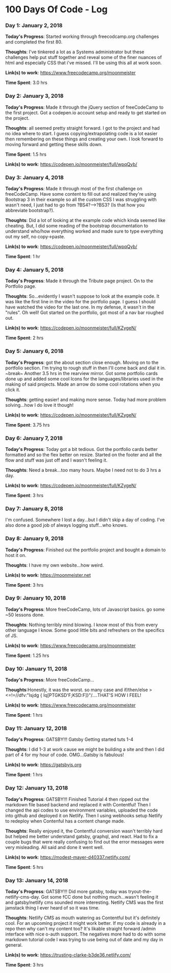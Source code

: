 # 100 Days Of Code - Log

### Day 1: January 2, 2018

**Today's Progress**: Started working through freecodcamp.org challenges and completed the first 80.

**Thoughts**: I've tinkered a lot as a Systems administrator but these challenges help put stuff together and reveal some of the finer nuances of html and especially CSS that i've missed. I'll be using this all at work soon.

**Link(s) to work**: https://www.freecodecamp.org/moonmeister

**Time Spent**: 3.0 hrs

### Day 2: January 3, 2018

**Today's Progress**: Made it through the jQuery section of freeCodeCamp to the first project. Got a codepen.io account setup and ready to get started on the project.

**Thoughts**: all seemed pretty straight forward. I got to the project and had no idea where to start. I guess copying/extrapolating code is a lot easier then remembering on these things and creating your own. I look forward to moving forward and getting these skills down.

**Time Spent**: 1.5 hrs

**Link(s) to work**: https://codepen.io/moonmeister/full/wpqQyb/

### Day 3: January 4, 2018

**Today's Progress**: Made it through most of the first challenge on freeCodeCamp. Have some content to fill out and realized they're using Bootstrap 3 in their example so all the custom CSS I was struggling with wasn't need, I just had to go from ?BS4?-->?BS3? (Is that how you abbreviate bootstrap?).

**Thoughts**: Did a lot of looking at the example code which kinda seemed like cheating. But, I did some reading of the bootstrap documentation to understand who/how everything worked and made sure to type everything out my self, no copy->paste.

**Link(s) to work**: https://codepen.io/moonmeister/full/wpqQyb/

**Time Spent**: 1 hr

### Day 4: January 5, 2018

**Today's Progress**: Made it through the Tribute page project. On to the Portfolio page.

**Thoughts**: So...evidently I wasn't suppose to look at the example code. It was like the first line in the video for the portfolio page. I guess I should have watched the video for the last one. In my defense, it wasn't in the "rules". Oh well! Got started on the portfolio, got most of a nav bar roughed out.

**Link(s) to work**: https://codepen.io/moonmeister/full/KZygeN/

**Time Spent**: 2 hrs

### Day 5: January 6, 2018

**Today's Progress**: got the about section close enough. Moving on to the portfolio section. I'm trying to rough stuff in then I'll come back and dial it in. ~break~ Another 3.5 hrs in the rearview mirror. Got some portfolio cards done up and added some cool Icons for the languages/libraries used in the making of said projects. Made an arrow do some cool rotations when you click it.

**Thoughts**: getting easier! and making more sense. Today had more problem solving...how I do love it though!

**Link(s) to work**: https://codepen.io/moonmeister/full/KZygeN/

**Time Spent**: 3.75 hrs

### Day 6: January 7, 2018

**Today's Progress**: Today got a bit tedious. Got the portfolio cards better formatted and so the flex better on resize. Started on the footer and all the flow and stuff was just off and I wasn't feeling it.

**Thoughts**: Need a break...too many hours. Maybe I need not to do 3 hrs a day.

**Link(s) to work**: https://codepen.io/moonmeister/full/KZygeN/

**Time Spent**: 3 hrs

### Day 7: January 8, 2018

I'm confused. Somewhere I lost a day...but I didn't skip a day of coding. I've also done a good job of always logging stuff...who knows.

### Day 8: January 9, 2018

**Today's Progress**: Finished out the portfolio project and bought a domain to host it on.

**Thoughts**: I have my own website...how weird.

**Link(s) to work**: https://moonmeister.net

**Time Spent**: 3 hrs

### Day 9: January 10, 2018

**Today's Progress**: More freeCodeCamp, lots of Javascript basics. go some ~50 lessons done.

**Thoughts**: Nothing terribly mind blowing. I know most of this from every other language I know. Some good little bits and refreshers on the specifics of JS.

**Link(s) to work**: https://www.freecodecamp.org/moonmeister

**Time Spent**: 1.25 hrs

### Day 10: January 11, 2018

**Today's Progress**: More freeCodeCamp...

**Thoughts**:Honestly, it was the worst. so many case and if/then/else ><=!=//dfv:"lsjdg
{ Iq[PTGKSD'F;KSD:F]}"/....THAT'S HOW I FEEL!

**Link(s) to work**: https://www.freecodecamp.org/moonmeister

**Time Spent**: 1 hrs

### Day 11: January 12, 2018

**Today's Progress**: GATSBY!!! Gatsby Getting started tuts 1-4

**Thoughts**: I did 1-3 at work cause we might be building a site and then I did part of 4 for my hour of code. OMG...Gatsby is fabulous!

**Link(s) to work**: https://gatsbyjs.org

**Time Spent**: 1 hrs

### Day 12: January 13, 2018

**Today's Progress**: GATSBY!!! Finished Tutorial 4 then ripped out the markdown file based backend and replaced it with Contentful! Then I changed the api codes to use environment variables, uploaded the code into github and deployed it on Netlify. Then I using webhooks setup Netlify to redeploy when Contenful has a content change made.

**Thoughts**: Really enjoyed it, the Contentful conversion wasn't terribly hard but helped me better understand gatsby, graphql, and react. Had to fix a couple bugs that were really confusing to find out the error messages were very misleading. All said and done it went well.

**Link(s) to work**: https://modest-mayer-d40337.netlify.com/

**Time Spent**: 5 hrs

### Day 13: January 14, 2018

**Today's Progress**: GATSBY!!! Did more gatsby, today was tryout-the-netlify-cms-day. Got some fCC done but nothing much...wasn't feeling it and gatsby/netlify cms sounded more interesting. Netlify CMS was the first jamstack thing I ever heard of so it was time.

**Thoughts**:  Netlify CMS as mouth watering as Contentful but it's definitely cool. For an upcoming project it might work better. If my code is already in a repo then why can't my content too? It's likable straight forward /admin interface with nice o-auth support. The negatives more had to do with some markdown tutorial code I was trying to use being out of date and my day in general.

**Link(s) to work**: https://trusting-clarke-b3de36.netlify.com/

**Time Spent**: 3 hrs

<!--
### Day 1: January 2, 2018

**Today's Progress**: Started working through freecodcamp.org challenges and completed the first 80.

**Thoughts**: I've tinkered a lot as a Systems administrator but these challenges help put stuff together and reveal some of the finer nuances of html and especially CSS that i've missed. I'll be using this all at work soon.

**Link(s) to work**: [Calculator App](http://www.example.com)
-->
